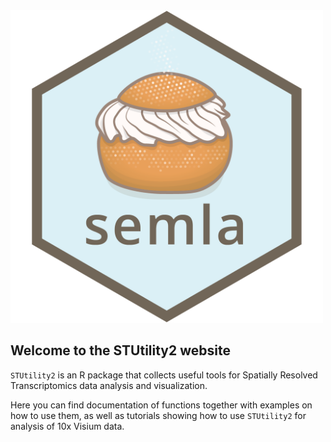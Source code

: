<img src="man/figures/logo.png" alt="drawing" width="500"/>

## Welcome to the STUtility2 website

`STUtility2` is an R package that collects useful tools for Spatially Resolved Transcriptomics data analysis and visualization. 

Here you can find documentation of functions together with examples on how to use them, as well as tutorials showing how to use 
`STUtility2` for analysis of 10x Visium data.
